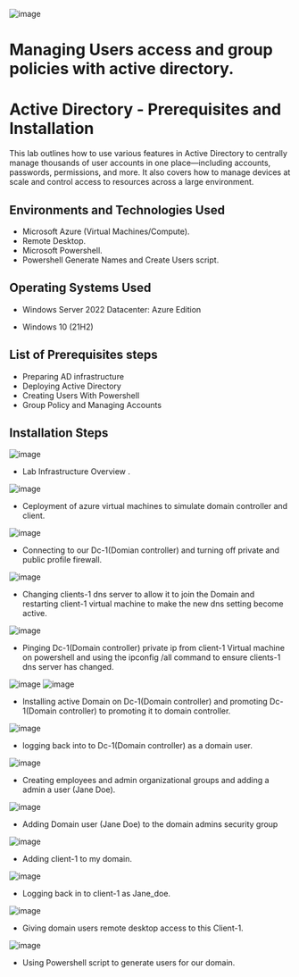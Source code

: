 ![image](https://github.com/user-attachments/assets/4ebcafe1-4002-49e1-9961-38af716d541c)

# Managing Users access and group policies with active directory.

<h1>Active Directory - Prerequisites and Installation</h1>
This lab outlines how to use various features in Active Directory to centrally manage thousands of user accounts in one place—including accounts, passwords, permissions, and more. It also covers how to manage devices at scale and control access to resources across a large environment.



<h2>Environments and Technologies Used</h2>

- Microsoft Azure (Virtual Machines/Compute).
- Remote Desktop.
- Microsoft Powershell.
- Powershell Generate Names and Create Users script.


<h2>Operating Systems Used </h2>

- Windows Server 2022 Datacenter: Azure Edition

- Windows 10</b> (21H2)

<h2>List of Prerequisites steps</h2>


- Preparing AD infrastructure 
- Deploying Active Directory
- Creating Users With Powershell
- Group Policy and Managing  Accounts


<h2>Installation Steps</h2>

![image](https://github.com/user-attachments/assets/15c0c796-7775-4e8c-bfe2-e7ba4037c9a1)

- Lab Infrastructure Overview .

![image](https://github.com/user-attachments/assets/c65c202c-9ea3-4e44-8517-62b7305fda6f)

- Ceployment of azure virtual machines to simulate domain controller and client.

![image](https://github.com/user-attachments/assets/58114f46-5efa-401b-a306-975f5ca806ab)

- Connecting to our Dc-1(Domian controller) and turning off private and public profile firewall.

![image](https://github.com/user-attachments/assets/155a385c-fd35-44dd-972d-5f46cceb8f40)

- Changing clients-1 dns server to allow it to join the Domain and restarting client-1 virtual machine to make the new dns setting become active.

![image](https://github.com/user-attachments/assets/72b85307-b32d-4f3a-b06f-cc263b2cc6ce)

- Pinging Dc-1(Domain controller) private ip from client-1 Virtual machine on powershell and using the ipconfig /all command to ensure clients-1 dns server has changed.

![image](https://github.com/user-attachments/assets/75c2fcd5-fe85-41eb-9eef-cd234fc3f830)    ![image](https://github.com/user-attachments/assets/f66001b0-58c0-4a02-bc63-e547673d690c)

- Installing active Domain on Dc-1(Domain controller) and promoting Dc-1(Domain controller) to promoting it to domain controller.

![image](https://github.com/user-attachments/assets/718d379b-f7ec-4757-8835-418ff2852e60)

- logging back into to Dc-1(Domain controller) as a domain user.

![image](https://github.com/user-attachments/assets/a25efc35-9fcc-4057-a1c1-fdc42bd4d398)

- Creating employees and admin organizational groups and adding a admin a user (Jane Doe).

![image](https://github.com/user-attachments/assets/81d99887-bcf2-4886-b145-f34aaadfad7d)

- Adding Domain user (Jane Doe) to the domain admins security group

![image](https://github.com/user-attachments/assets/c7dfcce6-27a1-4f57-a5f1-9a27c9589249)

- Adding client-1 to my domain.

![image](https://github.com/user-attachments/assets/2fa4f754-b807-4c86-b5e6-bc9c5218481c)

- Logging back in to client-1 as Jane_doe.

![image](https://github.com/user-attachments/assets/8c0cf078-50f2-4424-888c-09752567f883)

- Giving domain users remote desktop access to this Client-1.

![image](https://github.com/user-attachments/assets/f3eeb067-69fa-4a5f-a8ec-2e17cfe45611)

- Using Powershell script to generate users for our domain.
